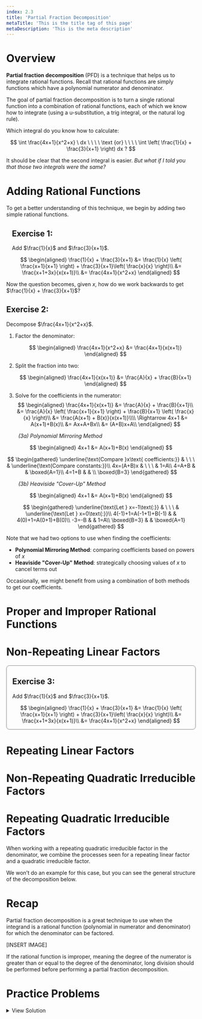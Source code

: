 ```yaml
---
index: 2.3
title: 'Partial Fraction Decomposition'
metaTitle: 'This is the title tag of this page'
metaDescription: 'This is the meta description'
---
```


<!-- <YoutubeEmbed link="https://www.youtube.com/embed/bLrrin1oEkA?si=VyGWTGjJZOSSMcYb"> -->
<!-- <iframe width="100%" height="750" src="https://www.youtube.com/embed/bLrrin1oEkA?si=VyGWTGjJZOSSMcYb" title="YouTube video player" frameborder="0" allow="accelerometer; autoplay; clipboard-write; encrypted-media; gyroscope; picture-in-picture; web-share" referrerpolicy="strict-origin-when-cross-origin" allowfullscreen></iframe> -->

# Overview

**Partial fraction decomposition** (PFD) is a technique that helps us to integrate rational functions. Recall that rational functions are simply functions which have a polynomial numerator and denominator.

The goal of partial fraction decomposition is to turn a single rational function into a combination of rational functions, each of which we know how to integrate (using a u-substitution, a trig integral, or the natural log rule).

Which integral do you know how to calculate:

$$
\int \frac{4x+1}{x^2+x} \ dx \ \ \ \ \text {or} \ \ \ \ \int \left( \frac{1}{x} + \frac{3}{x+1} \right) dx ?
$$

It should be clear that the second integral is easier. _But what if I told you that those two integrals were the same?_

# Adding Rational Functions

To get a better understanding of this technique, we begin by adding two simple rational functions.

<div class="exampleContainer" style="padding: 0px 15px">

## Exercise 1:

Add $\frac{1}{x}$ and $\frac{3}{x+1}$.

$$
    \begin{aligned}
      \frac{1}{x} + \frac{3}{x+1} &= \frac{1}{x} \left( \frac{x+1}{x+1} \right) + \frac{3}{x+1}\left( \frac{x}{x} \right)\\
      &= \frac{x+1+3x}{x(x+1)}\\
      &= \frac{4x+1}{x^2+x}
    \end{aligned}
$$

</div>

Now the question becomes, given $x$, how do we work backwards to get $\frac{1}{x} + \frac{3}{x+1}$?

## Exercise 2:

Decompose $\frac{4x+1}{x^2+x}$.

1. Factor the denominator:

   $$
   \begin{aligned}
     \frac{4x+1}{x^2+x} &= \frac{4x+1}{x(x+1)}
   \end{aligned}
   $$

2. Split the fraction into two:

   $$
   \begin{aligned}
     \frac{4x+1}{x(x+1)} &= \frac{A}{x} + \frac{B}{x+1}
   \end{aligned}
   $$

3. Solve for the coefficients in the numerator:
   $$
   \begin{aligned}
     \frac{4x+1}{x(x+1)} &= \frac{A}{x} + \frac{B}{x+1}\\
     &= \frac{A}{x} \left( \frac{x+1}{x+1} \right) + \frac{B}{x+1} \left( \frac{x}{x} \right)\\
     &= \frac{A(x+1) + B(x)}{x(x+1)}\\\\
     \Rightarrow 4x+1 &= A(x+1)+B(x)\\
     &= Ax+A+Bx\\
     &= (A+B)x+A\\
   \end{aligned}
   $$

&emsp;&emsp; _(3a) Polynomial Mirroring Method_

$$
\begin{aligned}
  4x+1 &= A(x+1)+B(x)
\end{aligned}
$$

$$
\begin{gathered}
  \underline{\text{Compare }x\text{ coefficients:}} & \ \ \ & \underline{\text{Compare constants:}}\\
  4x=(A+B)x & \ \ \ & 1=A\\
  4=A+B & & \boxed{A=1}\\
  4=1+B & & \\
  \boxed{B=3}
\end{gathered}
$$

&emsp;&emsp; _(3b) Heaviside "Cover-Up" Method_

$$
\begin{aligned}
  4x+1 &= A(x+1)+B(x)
\end{aligned}
$$

$$
\begin{gathered}
  \underline{\text{Let } x=-1\text{:}} & \ \ \ & \underline{\text{Let } x=0\text{:}}\\
  4(-1)+1=A(-1+1)+B(-1) & & 4(0)+1=A(0+1)+B(0)\\
  -3=-B & & 1=A\\
  \boxed{B=3} & & \boxed{A=1}
\end{gathered}
$$

Note that we had two options to use when finding the coefficients:

- **Polynomial Mirroring Method**: comparing coefficients based on powers of $x$
- **Heaviside "Cover-Up" Method**: strategically choosing values of $x$ to cancel terms out

Occasionally, we might benefit from using a combination of both methods to get our coefficients.

# Proper and Improper Rational Functions

# Non-Repeating Linear Factors

<div class="exampleContainer" style="border: 1px solid gray; border-radius: 8px; padding: 0px 15px">

## Exercise 3:

Add $\frac{1}{x}$ and $\frac{3}{x+1}$.

$$
\begin{aligned}
  \frac{1}{x} + \frac{3}{x+1} &= \frac{1}{x} \left( \frac{x+1}{x+1} \right) + \frac{3}{x+1}\left( \frac{x}{x} \right)\\
  &= \frac{x+1+3x}{x(x+1)}\\
  &= \frac{4x+1}{x^2+x}
\end{aligned}
$$

</div>

# Repeating Linear Factors

# Non-Repeating Quadratic Irreducible Factors

# Repeating Quadratic Irreducible Factors

When working with a repeating quadratic irreducible factor in the denominator, we combine the processes seen for a repeating linear factor and a quadratic irreducible factor.

We won’t do an example for this case, but you can see the general structure of the decomposition below.

# Recap

Partial fraction decomposition is a great technique to use when the integrand is a rational function (polynomial in numerator and denominator) for which the denominator can be factored.

[INSERT IMAGE]

If the rational function is improper, meaning the degree of the numerator is greater than or equal to the degree of the denominator, long division should be performed before performing a partial fraction decomposition.

# Practice Problems

<details class="exampleProblem">
  <summary>View Solution</summary>

We find a common denominator:

$$
  \begin{aligned}
    \frac{1}{x} + \frac{3}{x+1} &= \frac{1}{x} \left( \frac{x+1}{x+1} \right) + \frac{3}{x+1}\left( \frac{x}{x} \right)\\
    &= \frac{x+1+3x}{x(x+1)}\\
    &= \frac{4x+1}{x^2+x}
  \end{aligned}
$$

</details>
